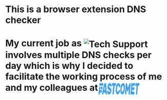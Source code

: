 <h1>This is a browser extension DNS checker</h1>


#  My current job as <img src="https://media.giphy.com/media/v1.Y2lkPTc5MGI3NjExazNvY3ZuaWVkd2o5Nzh3M2owNzltYzZneTMwMTQ3aXFoOHh0N2UydiZlcD12MV9pbnRlcm5hbF9naWZfYnlfaWQmY3Q9Zw/lWkqWj5OzADh0Ozt3e/giphy.gif" alt="Tech Support" width="180" style="vertical-align: middle;"> involves multiple DNS checks per day which is why I decided to facilitate the working process of me and my colleagues at<img src="/documentation/fastcomet-logo-alt.webp" alt="Alt text" title="Optional title" style="width: 130px; height: 40px ; vertical-align: middle;">
